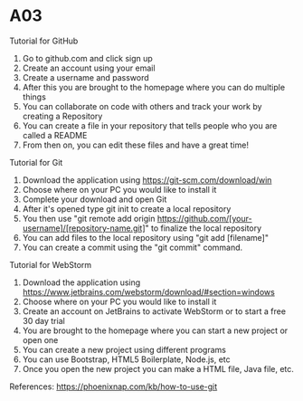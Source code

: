# A03
Tutorial for GitHub
1. Go to github.com and click sign up
2. Create an account using your email 
3. Create a username and password
4. After this you are brought to the homepage where you can do multiple things
5. You can collaborate on code with others and track your work by creating a Repository
6. You can create a file in your repository that tells people who you are called a README
7. From then on, you can edit these files and have a great time!

Tutorial for Git
1. Download the application using https://git-scm.com/download/win
2. Choose where on your PC you would like to install it
3. Complete your download and open Git
4. After it's opened type git init to create a local repository
5. You then use "git remote add origin https://github.com/[your-username]/[repository-name.git]" to finalize the local repository
6. You can add files to the local repository using "git add [filename]"
7. You can create a commit using the "git commit" command.

Tutorial for WebStorm
1. Download the application using https://www.jetbrains.com/webstorm/download/#section=windows
2. Choose where on your PC you would like to install it
3. Create an account on JetBrains to activate WebStorm or to start a free 30 day trial
4. You are brought to the homepage where you can start a new project or open one
5. You can create a new project using different programs
6. You can use Bootstrap, HTML5 Boilerplate, Node.js, etc
7. Once you open the new project you can make a HTML file, Java file, etc.

References:
https://phoenixnap.com/kb/how-to-use-git
